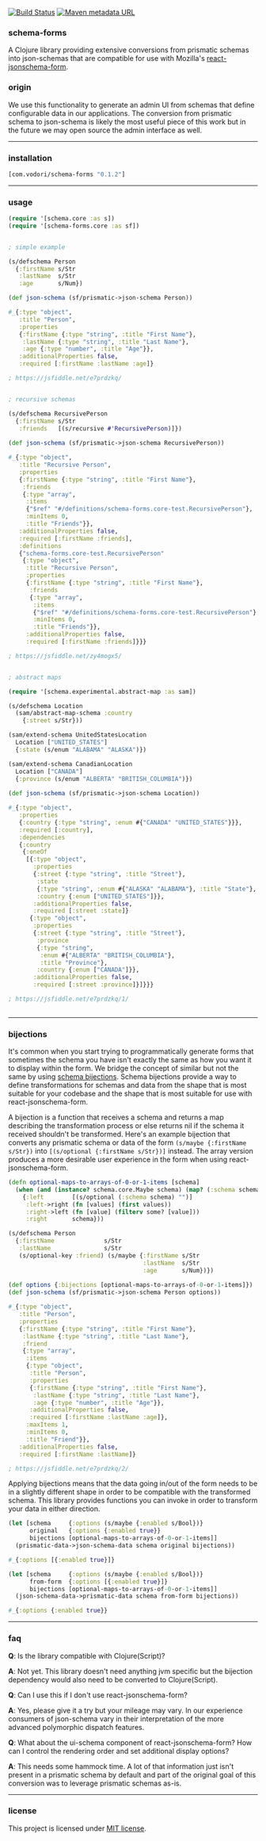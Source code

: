 [![Build Status](https://travis-ci.com/vodori/schema-forms.svg?branch=master)](https://travis-ci.com/vodori/schema-forms) [![Maven metadata URL](https://img.shields.io/maven-metadata/v/https/repo1.maven.org/maven2/com/vodori/schema-forms/maven-metadata.xml.svg)](https://mvnrepository.com/artifact/com.vodori/schema-forms)

### schema-forms

A Clojure library providing extensive conversions from prismatic schemas into json-schemas that are 
compatible for use with Mozilla's [react-jsonschema-form](https://github.com/mozilla-services/react-jsonschema-form).

### origin

We use this functionality to generate an admin UI from schemas that define configurable data 
in our applications. The conversion from prismatic schema to json-schema is likely the most
useful piece of this work but in the future we may open source the admin interface as well.

___

### installation 

```clojure
[com.vodori/schema-forms "0.1.2"]
```

___

### usage 

```clojure
(require '[schema.core :as s])
(require '[schema-forms.core :as sf])


; simple example

(s/defschema Person 
  {:firstName s/Str
   :lastName  s/Str 
   :age       s/Num})

(def json-schema (sf/prismatic->json-schema Person))

#_{:type "object",
   :title "Person",
   :properties
   {:firstName {:type "string", :title "First Name"},
    :lastName {:type "string", :title "Last Name"},
    :age {:type "number", :title "Age"}},
   :additionalProperties false,
   :required [:firstName :lastName :age]}

; https://jsfiddle.net/e7prdzkq/


; recursive schemas

(s/defschema RecursivePerson
  {:firstName s/Str
   :friends   [(s/recursive #'RecursivePerson)]})
   
(def json-schema (sf/prismatic->json-schema RecursivePerson))

#_{:type "object",
   :title "Recursive Person",
   :properties
   {:firstName {:type "string", :title "First Name"},
    :friends
    {:type "array",
     :items
     {"$ref" "#/definitions/schema-forms.core-test.RecursivePerson"},
     :minItems 0,
     :title "Friends"}},
   :additionalProperties false,
   :required [:firstName :friends],
   :definitions
   {"schema-forms.core-test.RecursivePerson"
    {:type "object",
     :title "Recursive Person",
     :properties
     {:firstName {:type "string", :title "First Name"},
      :friends
      {:type "array",
       :items
       {"$ref" "#/definitions/schema-forms.core-test.RecursivePerson"},
       :minItems 0,
       :title "Friends"}},
     :additionalProperties false,
     :required [:firstName :friends]}}}

; https://jsfiddle.net/zy4mogx5/


; abstract maps

(require '[schema.experimental.abstract-map :as sam])

(s/defschema Location
  (sam/abstract-map-schema :country
    {:street s/Str}))

(sam/extend-schema UnitedStatesLocation
  Location ["UNITED_STATES"]
  {:state (s/enum "ALABAMA" "ALASKA")})

(sam/extend-schema CanadianLocation
  Location ["CANADA"]
  {:province (s/enum "ALBERTA" "BRITISH_COLUMBIA")})
  
(def json-schema (sf/prismatic->json-schema Location))

#_{:type "object",
   :properties
   {:country {:type "string", :enum #{"CANADA" "UNITED_STATES"}}},
   :required [:country],
   :dependencies
   {:country
    {:oneOf
     [{:type "object",
       :properties
       {:street {:type "string", :title "Street"},
        :state
        {:type "string", :enum #{"ALASKA" "ALABAMA"}, :title "State"},
        :country {:enum ["UNITED_STATES"]}},
       :additionalProperties false,
       :required [:street :state]}
      {:type "object",
       :properties
       {:street {:type "string", :title "Street"},
        :province
        {:type "string",
         :enum #{"ALBERTA" "BRITISH_COLUMBIA"},
         :title "Province"},
        :country {:enum ["CANADA"]}},
       :additionalProperties false,
       :required [:street :province]}]}}}

; https://jsfiddle.net/e7prdzkq/1/
       
```

___


### bijections

It's common when you start trying to programmatically generate forms that sometimes the schema
you have isn't exactly the same as how you want it to display within the form. We bridge the 
concept of similar but not the same by using [schema bijections](https://github.com/gfredericks/schema-bijections). 
Schema bijections provide a way to define transformations for schemas and data from the shape that is most suitable 
for your codebase and the shape that is most suitable for use with react-jsonschema-form.


A bijection is a function that receives a schema and returns a map describing the transformation process
or else returns nil if the schema it received shouldn't be transformed. Here's an example bijection that
converts any prismatic schema or data of the form `(s/maybe {:firstName s/Str})` into 
`[(s/optional {:firstName s/Str})]` instead. The array version produces a more desirable user experience
in the form when using react-jsonschema-form.


```clojure
(defn optional-maps-to-arrays-of-0-or-1-items [schema]
  (when (and (instance? schema.core.Maybe schema) (map? (:schema schema)))
    {:left        [(s/optional (:schema schema) "")]
     :left->right (fn [values] (first values))
     :right->left (fn [value] (filterv some? [value]))
     :right       schema}))

(s/defschema Person
  {:firstName              s/Str
   :lastName               s/Str
   (s/optional-key :friend) (s/maybe {:firstName s/Str
                                      :lastName  s/Str 
                                      :age       s/Num})})
     
(def options {:bijections [optional-maps-to-arrays-of-0-or-1-items]})
(def json-schema (sf/prismatic->json-schema Person options))

#_{:type "object",
   :title "Person",
   :properties
   {:firstName {:type "string", :title "First Name"},
    :lastName {:type "string", :title "Last Name"},
    :friend
    {:type "array",
     :items
     {:type "object",
      :title "Person",
      :properties
      {:firstName {:type "string", :title "First Name"},
       :lastName {:type "string", :title "Last Name"},
       :age {:type "number", :title "Age"}},
      :additionalProperties false,
      :required [:firstName :lastName :age]},
     :maxItems 1,
     :minItems 0,
     :title "Friend"}},
   :additionalProperties false,
   :required [:firstName :lastName]}

; https://jsfiddle.net/e7prdzkq/2/

```


Applying bijections means that the data going in/out of the form needs to be in a slightly
different shape in order to be compatible with the transformed schema. This library provides
functions you can invoke in order to transform your data in either direction.

```clojure
(let [schema     {:options (s/maybe {:enabled s/Bool})}
      original   {:options {:enabled true}}
      bijections [optional-maps-to-arrays-of-0-or-1-items]]
  (prismatic-data->json-schema-data schema original bijections))

#_{:options [{:enabled true}]}

(let [schema     {:options (s/maybe {:enabled s/Bool})}
      from-form  {:options [{:enabled true}]}
      bijections [optional-maps-to-arrays-of-0-or-1-items]]
  (json-schema-data->prismatic-data schema from-form bijections))

#_{:options {:enabled true}}

```

___


### faq

__Q__: Is the library compatible with Clojure(Script)? 

__A__: Not yet. This library doesn't need anything jvm specific but the bijection
dependency would also need to be converted to Clojure(Script).


__Q__: Can I use this if I don't use react-jsonschema-form? 

__A__: Yes, please give it a try but your mileage may vary. In our experience consumers of
json-schema vary in their interpretation of the more advanced polymorphic dispatch features.


__Q__: What about the ui-schema component of react-jsonschema-form? How can I control the rendering order
and set additional display options?

__A__: This needs some hammock time. A lot of that information just isn't present in a prismatic
schema by default and part of the original goal of this conversion was to leverage prismatic schemas
as-is.


___

### license
This project is licensed under [MIT license](http://opensource.org/licenses/MIT).









